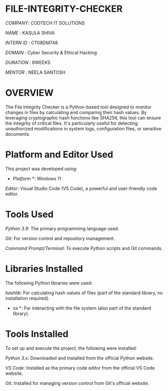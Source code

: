 # FILE-INTEGRITY-CHECKER

*COMPANY*: CODTECH IT SOLUTIONS

*NAME* : KASULA SHIVA

*INTERN ID* : CT08DM748

*DOMAIN* : Cyber Security & Ethical Hacking

*DURATION* : 8WEEKS

*MENTOR* : NEELA SANTOSH

# OVERVIEW  

The File Integrity Checker is a Python-based tool designed to monitor changes in files by calculating and comparing their hash values. By leveraging cryptographic hash functions like SHA256, this tool can ensure the integrity of critical files. It's particularly useful for detecting unauthorized modifications in system logs, configuration files, or sensitive documents.

# Platform and Editor Used

This project was developed using:

* *Platform* *: Windows 11

*Editor*: Visual Studio Code (VS Code), a powerful and user-friendly code editor.

# Tools Used

*Python 3.9*: The primary programming language used.

*Git*: For version control and repository management.

*Command Prompt/Terminal*: To execute Python scripts and Git commands.

# Libraries Installed

The following Python libraries were used:

*hashlib*: For calculating hash values of files (part of the standard library, no installation required).

* os *: For interacting with the file system (also part of the standard library).

# Tools Installed

To set up and execute the project, the following were installed:

*Python 3.x*: Downloaded and installed from the official Python website.

*VS Code*: Installed as the primary code editor from the official VS Code website.

*Git*: Installed for managing version control from Git's official website.



